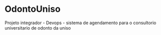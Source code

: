 # OdontoUniso
Projeto integrador - Devops - sistema de agendamento para o consultorio universitario de odonto da uniso
